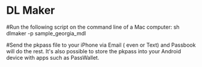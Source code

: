 DL Maker
====================

#Run the following script on the command line of a Mac computer:
sh dlmaker -p sample_georgia_mdl

#Send the pkpass file to your iPhone via Email ( even or Text) and Passbook will do the rest. 
It's also possible to store the pkpass into your Android device with apps such as PassWallet.


